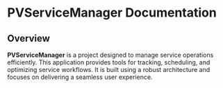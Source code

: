 # PVServiceManager Documentation

## Overview
**PVServiceManager** is a project designed to manage service operations efficiently. This application provides tools for tracking, scheduling, and optimizing service workflows. It is built using a robust architecture and focuses on delivering a seamless user experience.
